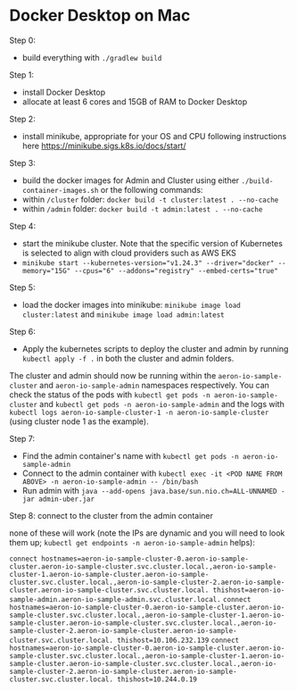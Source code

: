 # Docker Desktop on Mac

Step 0:
- build everything with `./gradlew build`

Step 1:
- install Docker Desktop
- allocate at least 6 cores and 15GB of RAM to Docker Desktop

Step 2:
- install minikube, appropriate for your OS and CPU following instructions here https://minikube.sigs.k8s.io/docs/start/

Step 3:
- build the docker images for Admin and Cluster using either `./build-container-images.sh` or the following commands:
- within `/cluster` folder: `docker build -t cluster:latest . --no-cache`
- within `/admin` folder: `docker build -t admin:latest . --no-cache`

Step 4:
- start the minikube cluster. Note that the specific version of Kubernetes is selected to align with cloud providers such as AWS EKS
- `minikube start --kubernetes-version="v1.24.3" --driver="docker" --memory="15G" --cpus="6" --addons="registry" --embed-certs="true"`

Step 5:
- load the docker images into minikube: `minikube image load cluster:latest` and `minikube image load admin:latest`

Step 6:
- Apply the kubernetes scripts to deploy the cluster and admin by running  `kubectl apply -f .` in both the cluster and admin folders.

The cluster and admin should now be running within the `aeron-io-sample-cluster` and `aeron-io-sample-admin` namespaces respectively.
You can check the status of the pods with `kubectl get pods -n aeron-io-sample-cluster` and `kubectl get pods -n aeron-io-sample-admin` and the logs with `kubectl logs aeron-io-sample-cluster-1 -n aeron-io-sample-cluster` (using cluster node 1 as the example).

Step 7:
- Find the admin container's name with `kubectl get pods -n aeron-io-sample-admin`
- Connect to the admin container with `kubectl exec -it <POD NAME FROM ABOVE> -n aeron-io-sample-admin -- /bin/bash`
- Run admin with `java --add-opens java.base/sun.nio.ch=ALL-UNNAMED -jar admin-uber.jar`

Step 8: connect to the cluster from the admin container

none of these will work (note the IPs are dynamic and you will need to look them up; `kubectl get endpoints -n aeron-io-sample-admin` helps):

`connect hostnames=aeron-io-sample-cluster-0.aeron-io-sample-cluster.aeron-io-sample-cluster.svc.cluster.local.,aeron-io-sample-cluster-1.aeron-io-sample-cluster.aeron-io-sample-cluster.svc.cluster.local.,aeron-io-sample-cluster-2.aeron-io-sample-cluster.aeron-io-sample-cluster.svc.cluster.local. thishost=aeron-io-sample-admin.aeron-io-sample-admin.svc.cluster.local.`
`connect hostnames=aeron-io-sample-cluster-0.aeron-io-sample-cluster.aeron-io-sample-cluster.svc.cluster.local.,aeron-io-sample-cluster-1.aeron-io-sample-cluster.aeron-io-sample-cluster.svc.cluster.local.,aeron-io-sample-cluster-2.aeron-io-sample-cluster.aeron-io-sample-cluster.svc.cluster.local. thishost=10.106.232.139`
`connect hostnames=aeron-io-sample-cluster-0.aeron-io-sample-cluster.aeron-io-sample-cluster.svc.cluster.local.,aeron-io-sample-cluster-1.aeron-io-sample-cluster.aeron-io-sample-cluster.svc.cluster.local.,aeron-io-sample-cluster-2.aeron-io-sample-cluster.aeron-io-sample-cluster.svc.cluster.local. thishost=10.244.0.19`